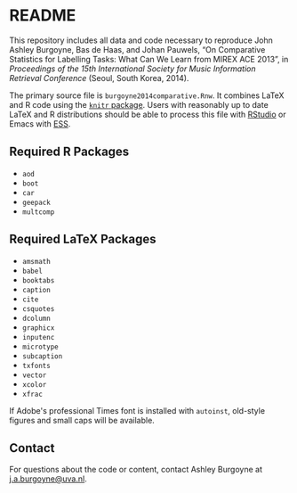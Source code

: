 # README #

This repository includes all data and code necessary to reproduce John Ashley Burgoyne, Bas de Haas, and Johan Pauwels, “On Comparative Statistics for Labelling Tasks: What Can We Learn from MIREX ACE 2013”, in *Proceedings of the 15th International Society for Music Information Retrieval Conference* (Seoul, South Korea, 2014).

The primary source file is `burgoyne2014comparative.Rnw`. It combines LaTeX and R code using the [`knitr` package](http://yihui.name/knitr/). Users with reasonably up to date LaTeX and R distributions should be able to process this file with [RStudio](http://rstudio.com) or Emacs with [ESS](http://ess.r-project.org).

## Required R Packages ##

* `aod`
* `boot`
* `car`
* `geepack`
* `multcomp`

## Required LaTeX Packages ##

* `amsmath`
* `babel`
* `booktabs`
* `caption`
* `cite`
* `csquotes`
* `dcolumn`
* `graphicx`
* `inputenc`
* `microtype`
* `subcaption`
* `txfonts` 
* `vector`
* `xcolor`
* `xfrac`

If Adobe's professional Times font is installed with `autoinst`, old-style figures and small caps will be available.

## Contact ##

For questions about the code or content, contact Ashley Burgoyne at [j.a.burgoyne@uva.nl](mailto:j.a.burgoyne@uva.nl).